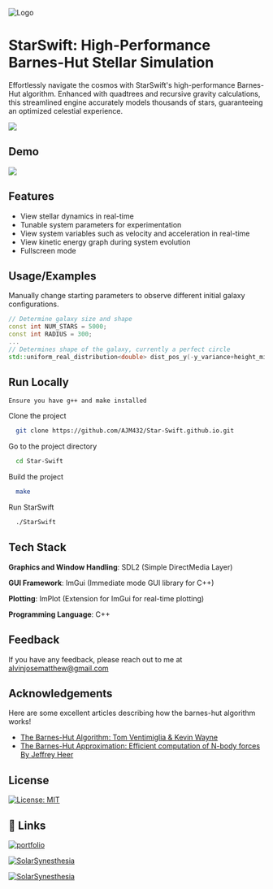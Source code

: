 ![Logo](https://github.com/AJM432/AJM432.github.io/assets/49791407/6db8ea27-6acb-4613-898f-41b80ef10c0a)


# StarSwift: High-Performance Barnes-Hut Stellar Simulation

Effortlessly navigate the cosmos with StarSwift's high-performance Barnes-Hut algorithm. Enhanced with quadtrees and recursive gravity calculations, this streamlined engine accurately models thousands of stars, guaranteeing an optimized celestial experience.


![](https://img.shields.io/badge/C++-00599C?style=plastic&logo=C%2B%2B&logoColor=white)

## Demo
![](https://github.com/AJM432/Solar-System-Simulator/assets/49791407/3852c4c3-14ae-4cd8-9c43-337554d73774)
## Features

- View stellar dynamics in real-time
- Tunable system parameters for experimentation
- View system variables such as velocity and acceleration in real-time
- View kinetic energy graph during system evolution
- Fullscreen mode

## Usage/Examples
Manually change starting parameters to observe different initial galaxy configurations.
```cpp
// Determine galaxy size and shape
const int NUM_STARS = 5000;
const int RADIUS = 300;
...
// Determines shape of the galaxy, currently a perfect circle
std::uniform_real_distribution<double> dist_pos_y(-y_variance+height_middle, y_variance+height_middle);
```


## Run Locally
`Ensure you have g++ and make installed`

Clone the project

```bash
  git clone https://github.com/AJM432/Star-Swift.github.io.git
```

Go to the project directory

```bash
  cd Star-Swift
```

Build the project

```bash
  make
```

Run StarSwift

```bash
  ./StarSwift
```


## Tech Stack
**Graphics and Window Handling**: SDL2 (Simple DirectMedia Layer)

**GUI Framework**: ImGui (Immediate mode GUI library for C++)

**Plotting**: ImPlot (Extension for ImGui for real-time plotting)

**Programming Language**: C++
## Feedback

If you have any feedback, please reach out to me at alvinjosematthew@gmail.com
## Acknowledgements
Here are some excellent articles describing how the barnes-hut algorithm works!
 - [The Barnes-Hut Algorithm: Tom Ventimiglia & Kevin Wayne](http://arborjs.org/docs/barnes-hut)
 - [The Barnes-Hut Approximation: Efficient computation of N-body forces By Jeffrey Heer](https://jheer.github.io/barnes-hut/)


## License

[![License: MIT](https://img.shields.io/badge/License-MIT-blue.svg)](https://opensource.org/licenses/MIT)
## 🔗 Links
[![portfolio](https://img.shields.io/badge/my_portfolio-000?style=for-the-badge&logo=ko-fi&logoColor=white)](https://alvinmatthew.me/)

[![SolarSynesthesia](https://img.shields.io/badge/Solar-Synesthesia-20B2AA?style=for-the-badge)](https://github.com/AJM432/Solar-Synesthesia)

[![SolarSynesthesia](https://img.shields.io/badge/Solar%20System-Simulator-20B2AA?style=for-the-badge)](https://github.com/AJM432/Solar-System-Simulator)